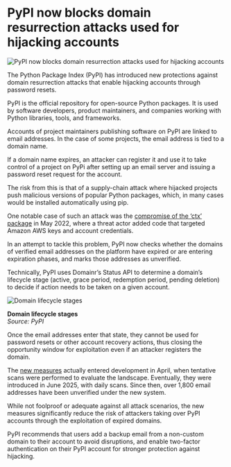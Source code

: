 # PyPI now blocks domain resurrection attacks used for hijacking accounts

![PyPI now blocks domain resurrection attacks used for hijacking accounts](https://www.bleepstatic.com/content/hl-images/2024/03/28/back.jpg)

The Python Package Index (PyPI) has introduced new protections against domain resurrection attacks that enable hijacking accounts through password resets.

PyPI is the official repository for open-source Python packages. It is used by software developers, product maintainers, and companies working with Python libraries, tools, and frameworks.

Accounts of project maintainers publishing software on PyPI are linked to email addresses. In the case of some projects, the email address is tied to a domain name.

If a domain name expires, an attacker can register it and use it to take control of a project on PyPi after setting up an email server and issuing a password reset request for the account.

The risk from this is that of a supply-chain attack where hijacked projects push malicious versions of popular Python packages, which, in many cases would be installed automatically using pip.

One notable case of such an attack was the [compromise of the ‘ctx’ package](https://www.bleepingcomputer.com/news/security/popular-python-and-php-libraries-hijacked-to-steal-aws-keys/) in May 2022, where a threat actor added code that targeted Amazon AWS keys and account credentials.

In an attempt to tackle this problem, PyPI now checks whether the domains of verified email addresses on the platform have expired or are entering expiration phases, and marks those addresses as unverified.

Technically, PyPI uses Domainr’s Status API to determine a domain’s lifecycle stage (active, grace period, redemption period, pending deletion) to decide if action needs to be taken on a given account.

![Domain lifecycle stages](https://www.bleepstatic.com/images/news/u/1220909/2025/August/diagram(1).jpg)

**Domain lifecycle stages**  
_Source: PyPI_

Once the email addresses enter that state, they cannot be used for password resets or other account recovery actions, thus closing the opportunity window for exploitation even if an attacker registers the domain.

The [new measures](https://blog.pypi.org/posts/2025-08-18-preventing-domain-resurrections/) actually entered development in April, when tentative scans were performed to evaluate the landscape. Eventually, they were introduced in June 2025, with daily scans. Since then, over 1,800 email addresses have been unverified under the new system.

While not foolproof or adequate against all attack scenarios, the new measures significantly reduce the risk of attackers taking over PyPI accounts through the exploitation of expired domains.

PyPI recommends that users add a backup email from a non-custom domain to their account to avoid disruptions, and enable two-factor authentication on their PyPI account for stronger protection against hijacking.